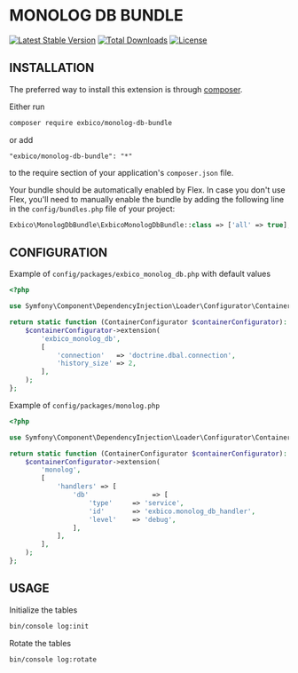 MONOLOG DB BUNDLE
=================

[![Latest Stable Version](https://poser.pugx.org/exbico/monolog-db-bundle/v/stable)](https://packagist.org/packages/exbico/monolog-db-bundle) [![Total Downloads](https://poser.pugx.org/exbico/monolog-db-bundle/downloads)](https://packagist.org/packages/exbico/monolog-db-bundle) [![License](https://poser.pugx.org/drtsb/yii2-seo/license)](https://packagist.org/packages/exbico/monolog-db-bundle)

## INSTALLATION
The preferred way to install this extension is through [composer](http://getcomposer.org/download/).

Either run

```bash
composer require exbico/monolog-db-bundle
```
or add

```
"exbico/monolog-db-bundle": "*"
```

to the require section of your application's `composer.json` file.

Your bundle should be automatically enabled by Flex. In case you don't use Flex, you'll need to manually enable the bundle by adding the following line in the `config/bundles.php` file of your project:

```php
Exbico\MonologDbBundle\ExbicoMonologDbBundle::class => ['all' => true],
```

## CONFIGURATION

Example of `config/packages/exbico_monolog_db.php` with default values
```php
<?php

use Symfony\Component\DependencyInjection\Loader\Configurator\ContainerConfigurator;

return static function (ContainerConfigurator $containerConfigurator): void {
    $containerConfigurator->extension(
        'exbico_monolog_db',
        [
            'connection'   => 'doctrine.dbal.connection',
            'history_size' => 2,
        ],
    );
};
```

Example of `config/packages/monolog.php`
```php
<?php

use Symfony\Component\DependencyInjection\Loader\Configurator\ContainerConfigurator;

return static function (ContainerConfigurator $containerConfigurator): void {
    $containerConfigurator->extension(
        'monolog',
        [
            'handlers' => [
                'db'                => [
                    'type'     => 'service',
                    'id'       => 'exbico.monolog_db_handler',
                    'level'    => 'debug',
                ],
            ],
        ],
    );
};
```

## USAGE

Initialize the tables
```bash
bin/console log:init
```

Rotate the tables
```bash
bin/console log:rotate
```